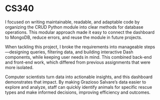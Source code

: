 # CS340



I focused on writing maintainable, readable, and adaptable code by organizing the CRUD Python module into clear methods for database operations. This modular approach made it easy to connect the dashboard to MongoDB, reduce errors, and reuse the module in future projects.

When tackling this project, I broke the requirements into manageable steps—designing queries, filtering data, and building interactive Dash components, while keeping user needs in mind. This combined back-end and front-end work, which differed from previous assignments that were more isolated.

Computer scientists turn data into actionable insights, and this dashboard demonstrates that impact. By making Grazioso Salvare’s data easier to explore and analyze, staff can quickly identify animals for specific rescue types and make informed decisions, improving efficiency and outcomes.
